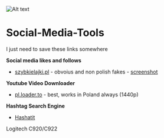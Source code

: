 ![Alt text](https://github.com/pMiszkin/Social-Media-Tools/blob/main/socialmedia-banner.png "social media banner")

# Social-Media-Tools
I just need to save these links somewhere 

<strong>Social media likes and follows</strong>
- [szybkielajki.pl](https://szybkielajki.pl/) - obvoius and non polish fakes  - [screenshot](https://raw.githubusercontent.com/pMiszkin/Social-Media-Tools/main/szybkielajki.png)

<strong>Youtube Video Downloader</strong>
- [pl.loader.to](https://pl.loader.to/) - best, works in Poland always (1440p)

<strong>Hashtag Search Engine</strong>
- [Hashatit](https://www.hashatit.com/)


Logitech C920/C922
